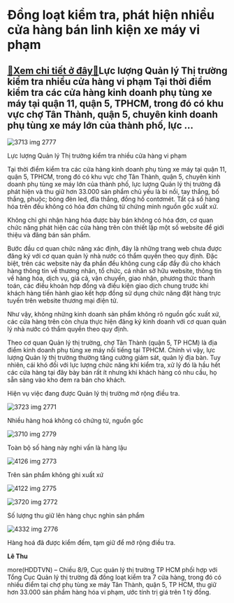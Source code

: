 Đồng loạt kiểm tra, phát hiện nhiều cửa hàng bán linh kiện xe máy vi phạm
=========================================================================

[:gift:Xem chi tiết ở đây:gift:](https://hddtvn.com/dong-loat-kiem-tra-phat-hien-nhieu-cua-hang-ban-linh-kien-xe-may-vi-pham/)Lực lượng Quản lý Thị trường kiểm tra nhiều cửa hàng vi phạm Tại thời điểm kiểm tra các cửa hàng kinh doanh phụ tùng xe máy tại quận 11, quận 5, TPHCM, trong đó có khu vực chợ Tân Thành, quận 5, chuyên kinh doanh phụ tùng xe máy lớn của thành phố, lực …
-------------------------------------------------------------------------------------------------------------------------------------------------------------------------------------------------------------------------------------------------------------





![3713 img 2777](https://hddtvn.com/wp-content/uploads/2021/01/3713_IMG-2777.jpg "undefined")


Lực lượng Quản lý Thị trường kiểm tra nhiều cửa hàng vi phạm



Tại thời điểm kiểm tra các cửa hàng kinh doanh phụ tùng xe máy tại quận 11, quận 5, TPHCM, trong đó có khu vực chợ Tân Thành, quận 5, chuyên kinh doanh phụ tùng xe máy lớn của thành phố, lực lượng Quản lý thị trường đã phát hiện và thu giữ hơn 33.000 sản phẩm chủ yếu là bi nồi, tay thắng, bố thắng, phuộc; bóng đèn led, đĩa thắng, đồng hồ contơmét. Tất cả số hàng hóa trên đều không có hóa đơn chứng từ chứng minh nguồn gốc xuất xứ.


Không chỉ ghi nhận hàng hóa được bày bán không có hóa đơn, cơ quan chức năng phát hiện các cửa hàng trên còn thiết lập một số website để giới thiệu và đăng bán sản phẩm.


Bước đầu cơ quan chức năng xác định, đây là những trang web chưa được đăng ký với cơ quan quản lý nhà nước có thẩm quyền theo quy định. Đặc biệt, trên các website này đa phần đều không cung cấp đầy đủ cho khách hàng thông tin về thương nhân, tổ chức, cá nhân sở hữu website, thông tin về hàng hóa, dịch vụ, giá cả, vận chuyển, giao nhận, phương thức thanh toán, các điều khoản hợp đồng và điều kiện giao dịch chung trước khi khách hàng tiến hành giao kết hợp đồng sử dụng chức năng đặt hàng trực tuyến trên website thương mại điện tử.


Như vậy, không những kinh doanh sản phẩm không rõ nguồn gốc xuất xứ, các cửa hàng trên còn chưa thực hiện đăng ký kinh doanh với cơ quan quản lý nhà nước có thẩm quyền theo quy định.


Theo cơ quan Quản lý thị trường, chợ Tân Thành (quận 5, TP HCM) là địa điểm kinh doanh phụ tùng xe máy nổi tiếng tại TPHCM. Chính vì vậy, lực lượng Quản lý thị trường thường tăng cường giám sát, quản lý địa bàn. Tuy nhiên, cái khó đối với lực lượng chức năng khi kiểm tra, xử lý đó là hầu hết các cửa hàng tại đây bày bán rất ít nhưng khi khách hàng có nhu cầu, họ sẵn sàng vào kho đem ra bán cho khách.


Hiện vụ việc đang được Quản lý thị trường mở rộng điều tra.





![3723 img 2771](https://hddtvn.com/wp-content/uploads/2021/01/3723_IMG-2771.jpg "undefined")


Nhiều hàng hoá không có chứng từ, nguồn gốc






![3710 img 2779](https://hddtvn.com/wp-content/uploads/2021/01/3710_IMG-2779.jpg "undefined")


Toàn bộ số hàng này nghi vấn là hàng lậu






![4126 img 2773](https://hddtvn.com/wp-content/uploads/2021/01/4126_IMG-2773.jpg "undefined")


Trên sản phẩm không ghi xuất xứ






![4122 img 2775](https://hddtvn.com/wp-content/uploads/2021/01/4122_IMG-2775.jpg "undefined")






![3720 img 2772](https://hddtvn.com/wp-content/uploads/2021/01/3720_IMG-2772.jpg "undefined")


Số lượng thu giữ lên hàng chục nghìn sản phẩm






![4332 img 2776](https://hddtvn.com/wp-content/uploads/2021/01/4332_IMG-2776.jpg "undefined")


Hàng hoá đã được kiểm đếm, tạm giữ để mở rộng điều tra.




**Lê Thu**



more(HDDTVN) – Chiều 8/9, Cục quản lý thị trường TP HCM phối hợp với Tổng Cục Quản lý thị trường đã đồng loạt kiểm tra 7 cửa hàng, trong đó có nhiều điểm tại chợ phụ tùng xe máy Tân Thành, quận 5, TP HCM, thu giữ hơn 33.000 sản phẩm hàng hóa vi phạm, ước tính trị giá trên 1 tỷ đồng.

